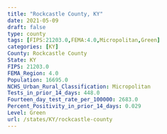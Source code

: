 ```yaml
---
title: "Rockcastle County, KY"
date: 2021-05-09
draft: false
type: county
tags: [FIPS:21203.0,FEMA:4.0,Micropolitan,Green]
categories: [KY]
County: Rockcastle County
State: KY
FIPS: 21203.0
FEMA_Region: 4.0
Population: 16695.0
NCHS_Urban_Rural_Classification: Micropolitan
Tests_in_prior_14_days: 448.0
Fourteen_day_test_rate_per_100000: 2683.0
Percent_Positivity_in_prior_14_days: 0.029
Level: Green
url: /states/KY/rockcastle-county
---
```



